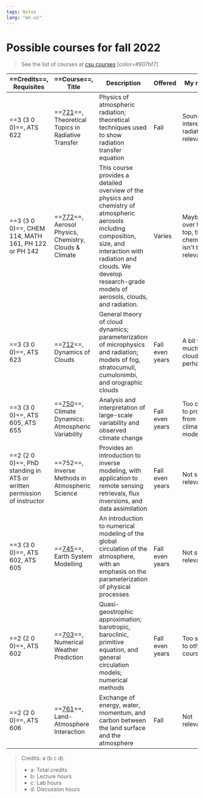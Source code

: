 ```yaml
---
tags: Notes
lang: "en-us"
---
```


# Possible courses for fall 2022

> See the list of courses at [csu courses] [color=#907bf7]

| ==Credits==, Requisites                                                | ==Course==, Title                                       | Description                                                                                                                                                                                                                                | Offered         | My notes                                              |
| ---------------------------------------------------------------------- | ------------------------------------------------------- | ------------------------------------------------------------------------------------------------------------------------------------------------------------------------------------------------------------------------------------------ | --------------- | ----------------------------------------------------- |
| ==3 (3 0 0)==, ATS 622                                                 | ==[721]==, Theoretical Topics in Radiative Transfer     | Physics of atmospheric radiation; theoretical techniques used to show radiation transfer equation                                                                                                                                          | Fall            | Sounds interesting, radiation is relevant             |
| ==3 (3 0 0)==, CHEM 114, MATH 161, PH 122 or PH 142                    | ==[772]==, Aerosol Physics, Chemistry, Clouds & Climate | This course provides a detailed overview of the physics and chemistry of atmospheric aerosols including composition, size, and interaction with radiation and clouds. We develop research-grade models of aerosols, clouds, and radiation. | Varies          | Maybe over the top, the chemistry isn't that relevant |
| ==3 (3 0 0)==, ATS 623                                                 | ==[712]==, Dynamics of Clouds                           | General theory of cloud dynamics; parameterization of microphysics and radiation; models of fog, stratocumuli, cumulonimbi, and orographic clouds                                                                                          | Fall even years | A bit too much cloud perhaps                          |
| ==3 (3 0 0)==, ATS 605, ATS 655                                        | ==[750]==, Climate Dynamics: Atmospheric Variability    | Analysis and interpretation of large-scale variability and observed climate change                                                                                                                                                         | Fall even years | Too close to project from climate modelling?          |
| ==2 (2 0 0)==, PhD standing in ATS or written permission of instructor | ==752==, Inverse Methods in Atmospheric Science         | Provides an introduction to inverse modeling, with application to remote sensing retrievals, flux inversions, and data assimilation                                                                                                        | Fall even years | Not so relevant?                                      |
| ==3 (3 0 0)==, ATS 602, ATS 605                                        | ==[745]==, Earth System Modelling                       | An introduction to numerical modeling of the global circulation of the atmosphere, with an emphasis on the parameterization of physical processes                                                                                          | Fall even years | Not so relevant                                       |
| ==2 (2 0 0)==, ATS 602                                                 | ==[703]==, Numerical Weather Prediction                 | Quasi-geostrophic approximation; barotropic, baroclinic, primitive equation, and general circulation models; numerical methods                                                                                                             | Fall even years | Too similar to other courses                          |
| ==2 (2 0 0)==, ATS 606                                                 | ==[761]==, Land-Atmosphere Interaction                  | Exchange of energy, water, momentum, and carbon between the land surface and the atmosphere                                                                                                                                                | Fall            | Not relevant                                          |

> Credits: a (b c d).
>
> - a: Total credits
> - b: Lecture hours
> - c: Lab hours
> - d: Discussion hours

[csu courses]: https://www.atmos.colostate.edu/gradprog/courses.php
[721]: https://www.atmos.colostate.edu/gradprog/syllabi/ATS721_Syllabus_FA18.pdf
[772]: https://www.atmos.colostate.edu/gradprog/syllabi/ATS772_Syllabus_Pierce_SP22.pdf
[712]: https://www.atmos.colostate.edu/gradprog/syllabi/ATS712_Syllabus_FA18.pdf
[750]: https://www.atmos.colostate.edu/gradprog/syllabi/AT750syllabus_fa12.pdf
[745]: https://www.atmos.colostate.edu/gradprog/syllabi/ATS745_Syllabus_FA18.pdf
[703]: https://www.atmos.colostate.edu/gradprog/syllabi/at703_outline_f12.pdf
[761]: https://www.atmos.colostate.edu/gradprog/syllabi/ATS761_Syllabus_FA18.pdf
